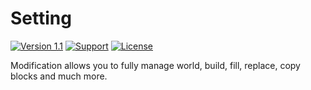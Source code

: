 # Setting

[![Version 1.1](https://img.shields.io/badge/version-v1.1--dev-green.svg)]()
[![Support](https://img.shields.io/github/repo-size/nernar/setting)](https://vk.com/nernar)
[![License](https://img.shields.io/:license-apache-blue.svg)](http://www.apache.org/licenses/LICENSE-2.0.html)

Modification allows you to fully manage world, build, fill, replace, copy blocks and much more.
